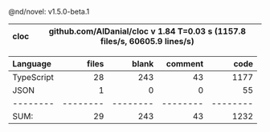 @nd/novel: v1.5.0-beta.1

cloc|github.com/AlDanial/cloc v 1.84  T=0.03 s (1157.8 files/s, 60605.9 lines/s)
--- | ---

Language|files|blank|comment|code
:-------|-------:|-------:|-------:|-------:
TypeScript|28|243|43|1177
JSON|1|0|0|55
--------|--------|--------|--------|--------
SUM:|29|243|43|1232
